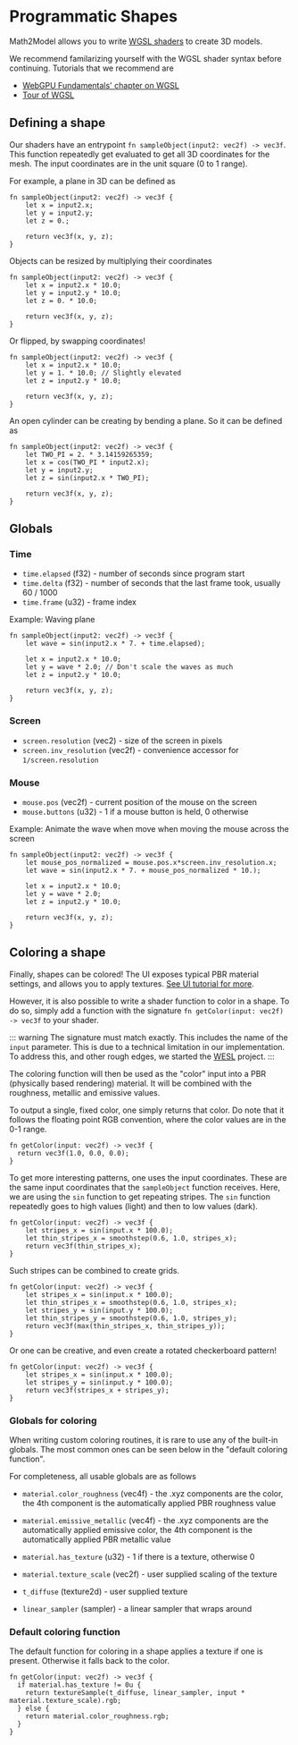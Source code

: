 # Programmatic Shapes

Math2Model allows you to write [WGSL shaders](https://google.github.io/tour-of-wgsl/) to create 3D models.

We recommend familarizing yourself with the WGSL shader syntax before continuing. Tutorials that we recommend are

- [WebGPU Fundamentals' chapter on WGSL](https://webgpufundamentals.org/webgpu/lessons/webgpu-wgsl.html)
- [Tour of WGSL](https://google.github.io/tour-of-wgsl)

## Defining a shape

Our shaders have an entrypoint `fn sampleObject(input2: vec2f) -> vec3f`. This function repeatedly get evaluated to get all 3D coordinates for the mesh. The input coordinates are in the unit square (0 to 1 range).

For example, a plane in 3D can be defined as

```wgsl
fn sampleObject(input2: vec2f) -> vec3f {
    let x = input2.x;
    let y = input2.y;
    let z = 0.;

	return vec3f(x, y, z);
}
```

Objects can be resized by multiplying their coordinates
```wgsl
fn sampleObject(input2: vec2f) -> vec3f {
    let x = input2.x * 10.0;
    let y = input2.y * 10.0;
    let z = 0. * 10.0;

	return vec3f(x, y, z);
}
```

Or flipped, by swapping coordinates!
```wgsl
fn sampleObject(input2: vec2f) -> vec3f {
    let x = input2.x * 10.0;
    let y = 1. * 10.0; // Slightly elevated
    let z = input2.y * 10.0;

	return vec3f(x, y, z);
}
```


An open cylinder can be creating by bending a plane. So it can be defined as

```wgsl
fn sampleObject(input2: vec2f) -> vec3f {
    let TWO_PI = 2. * 3.14159265359;
    let x = cos(TWO_PI * input2.x);
    let y = input2.y;
    let z = sin(input2.x * TWO_PI);

    return vec3f(x, y, z);
}
```

## Globals
### Time

- `time.elapsed` (f32) - number of seconds since program start
- `time.delta` (f32) - number of seconds that the last frame took, usually 60 / 1000
- `time.frame` (u32) - frame index

Example: Waving plane

```wgsl
fn sampleObject(input2: vec2f) -> vec3f {
    let wave = sin(input2.x * 7. + time.elapsed);

    let x = input2.x * 10.0;
    let y = wave * 2.0; // Don't scale the waves as much
    let z = input2.y * 10.0;

	return vec3f(x, y, z);
}
```

### Screen

- `screen.resolution` (vec2<u32>) - size of the screen in pixels
- `screen.inv_resolution` (vec2f) - convenience accessor for `1/screen.resolution`

### Mouse

- `mouse.pos` (vec2f) - current position of the mouse on the screen
- `mouse.buttons` (u32) - 1 if a mouse button is held, 0 otherwise

Example: Animate the wave when move when moving the mouse across the screen
```wgsl
fn sampleObject(input2: vec2f) -> vec3f {
    let mouse_pos_normalized = mouse.pos.x*screen.inv_resolution.x;
    let wave = sin(input2.x * 7. + mouse_pos_normalized * 10.);

    let x = input2.x * 10.0;
    let y = wave * 2.0;
    let z = input2.y * 10.0;

	return vec3f(x, y, z);
}
```

## Coloring a shape

Finally, shapes can be colored! The UI exposes typical PBR material settings, and allows you to apply textures. [See UI tutorial for more](./ui-overview.md).

However, it is also possible to write a shader function to color in a shape. To do so, simply add a function with the signature `fn getColor(input: vec2f) -> vec3f` to your shader.

::: warning
The signature must match exactly. This includes the name of the `input` parameter.
This is due to a technical limitation in our implementation. To address this, and other rough edges, we started the [WESL](https://wesl-lang.dev/) project. 
:::

The coloring function will then be used as the "color" input into a PBR (physically based rendering) material. It will be combined with the roughness, metallic and emissive values.

To output a single, fixed color, one simply returns that color.
Do note that it follows the floating point RGB convention, where the color values are in the 0-1 range.
```wgsl
fn getColor(input: vec2f) -> vec3f {
  return vec3f(1.0, 0.0, 0.0);
}
```

To get more interesting patterns, one uses the input coordinates. These are the same input coordinates that the `sampleObject` function receives. Here, we are using the `sin` function to get repeating stripes. The `sin` function repeatedly goes to high values (light) and then to low values (dark).

```wgsl
fn getColor(input: vec2f) -> vec3f {
    let stripes_x = sin(input.x * 100.0);
    let thin_stripes_x = smoothstep(0.6, 1.0, stripes_x);
    return vec3f(thin_stripes_x);
}
```

Such stripes can be combined to create grids.
```wgsl
fn getColor(input: vec2f) -> vec3f {
    let stripes_x = sin(input.x * 100.0);
    let thin_stripes_x = smoothstep(0.6, 1.0, stripes_x);
    let stripes_y = sin(input.y * 100.0);
    let thin_stripes_y = smoothstep(0.6, 1.0, stripes_y);
    return vec3f(max(thin_stripes_x, thin_stripes_y));
}
```

Or one can be creative, and even create a rotated checkerboard pattern!
```wgsl
fn getColor(input: vec2f) -> vec3f {
    let stripes_x = sin(input.x * 100.0);
    let stripes_y = sin(input.y * 100.0);
    return vec3f(stripes_x + stripes_y);
}
```

### Globals for coloring

When writing custom coloring routines, it is rare to use any of the built-in globals.
The most common ones can be seen below in the "default coloring function".


For completeness, all usable globals are as follows

- `material.color_roughness` (vec4f) - the .xyz components are the color, the 4th component is the automatically applied PBR roughness value
- `material.emissive_metallic` (vec4f) - the .xyz components are the automatically applied emissive color, the 4th component is the automatically applied PBR metallic value
- `material.has_texture` (u32) - 1 if there is a texture, otherwise 0
- `material.texture_scale` (vec2f) - user supplied scaling of the texture

- `t_diffuse` (texture2d<f32>) - user supplied texture
- `linear_sampler` (sampler) - a linear sampler that wraps around

### Default coloring function


The default function for coloring in a shape applies a texture if one is present.
Otherwise it falls back to the color.

```wgsl
fn getColor(input: vec2f) -> vec3f {
  if material.has_texture != 0u {
    return textureSample(t_diffuse, linear_sampler, input * material.texture_scale).rgb;
  } else {
    return material.color_roughness.rgb;
  }
}
```